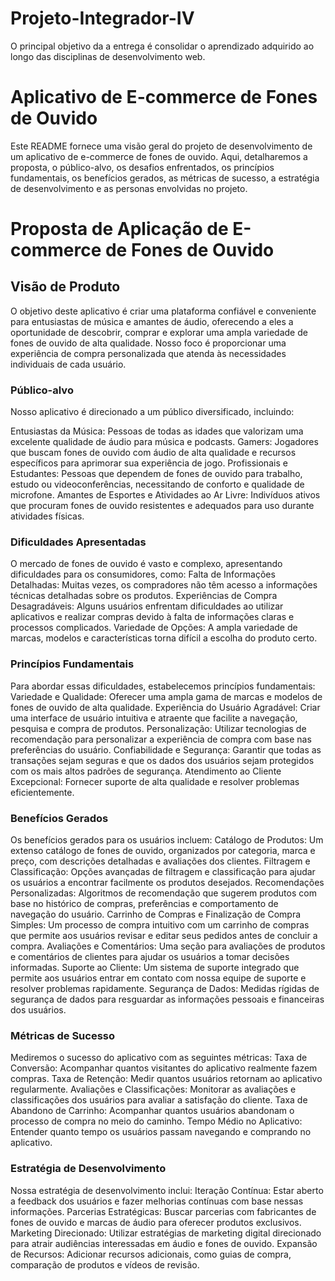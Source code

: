 # Projeto-Integrador-IV
O principal objetivo da a entrega é consolidar o aprendizado adquirido ao longo das disciplinas de desenvolvimento web.

# Aplicativo de E-commerce de Fones de Ouvido
Este README fornece uma visão geral do projeto de desenvolvimento de um aplicativo de e-commerce de fones de ouvido. Aqui, detalharemos a proposta, o público-alvo, os desafios enfrentados, os princípios fundamentais, os benefícios gerados, as métricas de sucesso, a estratégia de desenvolvimento e as personas envolvidas no projeto.

# Proposta de Aplicação de E-commerce de Fones de Ouvido
## Visão de Produto
O objetivo deste aplicativo é criar uma plataforma confiável e conveniente para entusiastas de música e amantes de áudio, oferecendo a eles a oportunidade de descobrir, comprar e explorar uma ampla variedade de fones de ouvido de alta qualidade. Nosso foco é proporcionar uma experiência de compra personalizada que atenda às necessidades individuais de cada usuário.

### Público-alvo
Nosso aplicativo é direcionado a um público diversificado, incluindo:

Entusiastas da Música: Pessoas de todas as idades que valorizam uma excelente qualidade de áudio para música e podcasts.
Gamers: Jogadores que buscam fones de ouvido com áudio de alta qualidade e recursos específicos para aprimorar sua experiência de jogo.
Profissionais e Estudantes: Pessoas que dependem de fones de ouvido para trabalho, estudo ou videoconferências, necessitando de conforto e qualidade de microfone.
Amantes de Esportes e Atividades ao Ar Livre: Indivíduos ativos que procuram fones de ouvido resistentes e adequados para uso durante atividades físicas.

### Dificuldades Apresentadas
O mercado de fones de ouvido é vasto e complexo, apresentando dificuldades para os consumidores, como:
Falta de Informações Detalhadas: Muitas vezes, os compradores não têm acesso a informações técnicas detalhadas sobre os produtos.
Experiências de Compra Desagradáveis: Alguns usuários enfrentam dificuldades ao utilizar aplicativos e realizar compras devido à falta de informações claras e processos complicados.
Variedade de Opções: A ampla variedade de marcas, modelos e características torna difícil a escolha do produto certo.

### Princípios Fundamentais
Para abordar essas dificuldades, estabelecemos princípios fundamentais:
Variedade e Qualidade: Oferecer uma ampla gama de marcas e modelos de fones de ouvido de alta qualidade.
Experiência do Usuário Agradável: Criar uma interface de usuário intuitiva e atraente que facilite a navegação, pesquisa e compra de produtos.
Personalização: Utilizar tecnologias de recomendação para personalizar a experiência de compra com base nas preferências do usuário.
Confiabilidade e Segurança: Garantir que todas as transações sejam seguras e que os dados dos usuários sejam protegidos com os mais altos padrões de segurança.
Atendimento ao Cliente Excepcional: Fornecer suporte de alta qualidade e resolver problemas eficientemente.

### Benefícios Gerados
Os benefícios gerados para os usuários incluem:
Catálogo de Produtos: Um extenso catálogo de fones de ouvido, organizados por categoria, marca e preço, com descrições detalhadas e avaliações dos clientes.
Filtragem e Classificação: Opções avançadas de filtragem e classificação para ajudar os usuários a encontrar facilmente os produtos desejados.
Recomendações Personalizadas: Algoritmos de recomendação que sugerem produtos com base no histórico de compras, preferências e comportamento de navegação do usuário.
Carrinho de Compras e Finalização de Compra Simples: Um processo de compra intuitivo com um carrinho de compras que permite aos usuários revisar e editar seus pedidos antes de concluir a compra.
Avaliações e Comentários: Uma seção para avaliações de produtos e comentários de clientes para ajudar os usuários a tomar decisões informadas.
Suporte ao Cliente: Um sistema de suporte integrado que permite aos usuários entrar em contato com nossa equipe de suporte e resolver problemas rapidamente.
Segurança de Dados: Medidas rígidas de segurança de dados para resguardar as informações pessoais e financeiras dos usuários.

### Métricas de Sucesso
Mediremos o sucesso do aplicativo com as seguintes métricas:
Taxa de Conversão: Acompanhar quantos visitantes do aplicativo realmente fazem compras.
Taxa de Retenção: Medir quantos usuários retornam ao aplicativo regularmente.
Avaliações e Classificações: Monitorar as avaliações e classificações dos usuários para avaliar a satisfação do cliente.
Taxa de Abandono de Carrinho: Acompanhar quantos usuários abandonam o processo de compra no meio do caminho.
Tempo Médio no Aplicativo: Entender quanto tempo os usuários passam navegando e comprando no aplicativo.

### Estratégia de Desenvolvimento
Nossa estratégia de desenvolvimento inclui:
Iteração Contínua: Estar aberto a feedback dos usuários e fazer melhorias contínuas com base nessas informações.
Parcerias Estratégicas: Buscar parcerias com fabricantes de fones de ouvido e marcas de áudio para oferecer produtos exclusivos.
Marketing Direcionado: Utilizar estratégias de marketing digital direcionado para atrair audiências interessadas em áudio e fones de ouvido.
Expansão de Recursos: Adicionar recursos adicionais, como guias de compra, comparação de produtos e vídeos de revisão.
